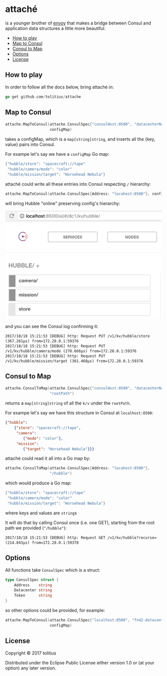 # attaché

is a younger brother of [envoy](https://github.com/tolitius/envoy) that makes a bridge between Consul and application data structures a little more beautiful.

- [How to play](#how-to-play)
- [Map to Consul](#map-to-consul)
- [Consul to Map](#consul-to-map)
- [Options](#options)
- [License](#license)

## How to play

In order to follow all the docs below, bring attaché in:

```go
go get github.com/tolitius/attache
```

## Map to Consul

```go
attache.MapToConsul(attache.ConsulSpec{"consulHost:8500", "datacenterName", "token"},
                    configMap)
```

takes a configMap, which is a `map[string]string`, and inserts all the {key, value} pairs into Consul.

For exampe let's say we have a `configMap` Go map:

```go
{"hubble/store": "spacecraft://tape"
 "hubble/camera/mode": "color"
 "hubble/mission/target": "Horsehead Nebula"}
```

attaché could write all these entries into Consul respecting `/` hierarchy:

```go
attache.MapToConsul(attache.ConsulSpec{Address: "locahost:8500"}, configMap)
```

will bring Hubble "online" preserving config's hierarchy:

<p align="center"><img src="doc/img/to-consul.png" width="600px"></p>

and you can see the Consul log confirming it:

```log
2017/10/18 15:21:53 [DEBUG] http: Request PUT /v1/kv/hubble/store (367.261µs) from=172.28.0.1:59376
2017/10/18 15:21:53 [DEBUG] http: Request PUT /v1/kv/hubble/camera/mode (278.666µs) from=172.28.0.1:59376
2017/10/18 15:21:53 [DEBUG] http: Request PUT /v1/kv/hubble/mission/target (361.468µs) from=172.28.0.1:59376
```

## Consul to Map

```go
attache.ConsulToMap(attache.ConsulSpec{"consulHost:8500", "datacenterName", "token or empty string"},
                    "rootPath")
```

returns a `map[string]string` of all the `k/v` under the `rootPath`.

For exampe let's say we have this structure in Consul at `localhost:8500`:

```json
{"hubble":
    {"store": "spacecraft://tape",
     "camera":
        {"mode": "color"},
     "mission":
        {"target": "Horsehead Nebula"}}}
```

attaché could read it all into a Go map by:

```go
attache.ConsulToMap(attache.ConsulSpec{Address: "locahost:8500"},
                    "/hubble")
```

which would produce a Go map:

```go
{"hubble/store": "spacecraft://tape"
 "hubble/camera/mode": "color"
 "hubble/mission/target": "Horsehead Nebula"}
```

where keys and values are `string`s

It will do that by calling Consul once (i.e. one GET), starting from the root path we provided (`"/hubble"`):

```log
2017/10/18 15:21:53 [DEBUG] http: Request GET /v1/kv/hubble?recurse= (214.843µs) from=172.28.0.1:59378
```

## Options

All functions take `ConsulSpec` which is a struct:

```go
type ConsulSpec struct {
	Address    string
	Datacenter string
	Token      string
}
```

so other options could be provided, for example:


```go
attache.MapToConsul(attache.ConsulSpec{"localhost:8500", "fn42-datacenter", "7a0f3b39-8871-e16e-2101-c1b30a911883"},
                    configMap)
```

## License

Copyright © 2017 tolitius

Distributed under the Eclipse Public License either version 1.0 or (at your option) any later version.
